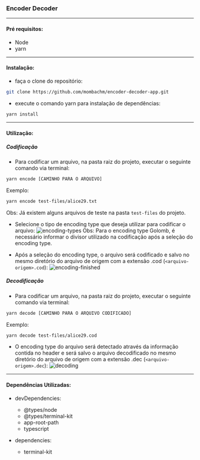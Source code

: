 ### Encoder Decoder
________
#### Pré requisitos:
- Node
- yarn
________
#### Instalação:
- faça o clone do repositório: 
```bash
git clone https://github.com/mombachm/encoder-decoder-app.git
```
- execute o comando yarn para instalação de dependências: 
```bash
yarn install
```
________
#### Utilização:

##### Codificação
- Para codificar um arquivo, na pasta raiz do projeto, executar o seguinte comando via terminal:
```bash
yarn encode [CAMINHO PARA O ARQUIVO]
```
Exemplo:
```bash
yarn encode test-files/alice29.txt
```

Obs: Já existem alguns arquivos de teste na pasta ```test-files``` do projeto.
- Selecione o tipo de encoding type que deseja utilizar para codificar o arquivo:
![encoding-types](https://github.com/mombachm/encoder-decoder-app/blob/master/source/images/encoding-types.png?raw=true "Encoding Types")
Obs: Para o encoding type Golomb, é necessário informar o divisor utilizado na codificação após a seleção do encoding type.

- Após a seleção do encoding type, o arquivo será codificado e salvo no mesmo diretório do arquivo de origem com a extensão .cod (```<arquivo-origem>.cod```):
![encoding-finished](https://github.com/mombachm/encoder-decoder-app/blob/master/source/images/encoding-finished.png?raw=true "Encoding Finished")

##### Decodificação
- Para codificar um arquivo, na pasta raiz do projeto, executar o seguinte comando via terminal:
```bash
yarn decode [CAMINHO PARA O ARQUIVO CODIFICADO]
```
Exemplo:
```bash
yarn decode test-files/alice29.cod
```

- O encoding type do arquivo será detectado através da informação contida no header e será salvo o arquivo decodificado no mesmo diretório do arquivo de origem com a extensão .dec (```<arquivo-origem>.dec```):
![decoding](https://github.com/mombachm/encoder-decoder-app/blob/master/source/images/decoding.png?raw=true "Decoding")

________
#### Dependências Utilizadas:
  - devDependencies:
    - @types/node
    - @types/terminal-kit
    - app-root-path
    - typescript
    
  - dependencies:
    - terminal-kit

